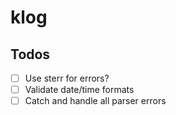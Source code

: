 # klog

## Todos

- [ ] Use sterr for errors?
- [ ] Validate date/time formats
- [ ] Catch and handle all parser errors
